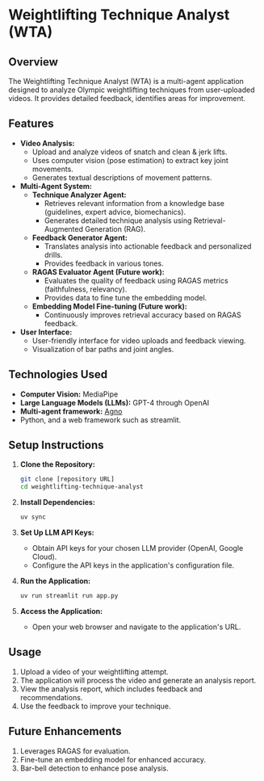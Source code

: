 # Weightlifting Technique Analyst (WTA)

## Overview

The Weightlifting Technique Analyst (WTA) is a multi-agent application designed to analyze Olympic weightlifting techniques from user-uploaded videos. It provides detailed feedback, identifies areas for improvement.

## Features

* **Video Analysis:**
    * Upload and analyze videos of snatch and clean & jerk lifts.
    * Uses computer vision (pose estimation) to extract key joint movements.
    * Generates textual descriptions of movement patterns.
* **Multi-Agent System:**
    * **Technique Analyzer Agent:**
        * Retrieves relevant information from a knowledge base (guidelines, expert advice, biomechanics).
        * Generates detailed technique analysis using Retrieval-Augmented Generation (RAG).
    * **Feedback Generator Agent:**
        * Translates analysis into actionable feedback and personalized drills.
        * Provides feedback in various tones.
    * **RAGAS Evaluator Agent (Future work):**
        * Evaluates the quality of feedback using RAGAS metrics (faithfulness, relevancy).
        * Provides data to fine tune the embedding model.
    * **Embedding Model Fine-tuning (Future work):** 
        * Continuously improves retrieval accuracy based on RAGAS feedback.
* **User Interface:**
    * User-friendly interface for video uploads and feedback viewing.
    * Visualization of bar paths and joint angles.

## Technologies Used

* **Computer Vision:** MediaPipe
* **Large Language Models (LLMs):** GPT-4 through OpenAI
* **Multi-agent framework:** [Agno](https://github.com/agno-agi/agno)
* Python, and a web framework such as streamlit.

## Setup Instructions

1.  **Clone the Repository:**

    ```bash
    git clone [repository URL]
    cd weightlifting-technique-analyst
    ```

2.  **Install Dependencies:**

    ```bash
    uv sync
    ```

3.  **Set Up LLM API Keys:**

    * Obtain API keys for your chosen LLM provider (OpenAI, Google Cloud).
    * Configure the API keys in the application's configuration file.

4.  **Run the Application:**

    ```bash
    uv run streamlit run app.py 
    ```

5.  **Access the Application:**

    * Open your web browser and navigate to the application's URL.

## Usage

1.  Upload a video of your weightlifting attempt.
2.  The application will process the video and generate an analysis report.
3.  View the analysis report, which includes feedback and recommendations.
4.  Use the feedback to improve your technique.

## Future Enhancements

1. Leverages RAGAS for evaluation.
2. Fine-tune an embedding model for enhanced accuracy.
3. Bar-bell detection to enhance pose analysis.
